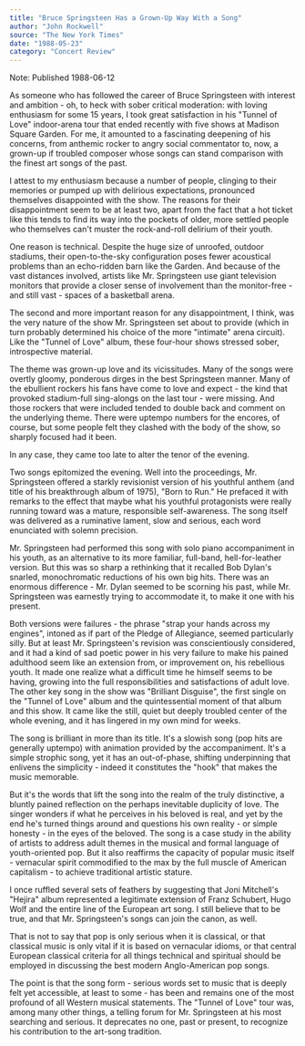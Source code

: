 ```yaml
---
title: "Bruce Springsteen Has a Grown-Up Way With a Song"
author: "John Rockwell"
source: "The New York Times"
date: "1988-05-23"
category: "Concert Review"
---
```


Note: Published 1988-06-12

As someone who has followed the career of Bruce Springsteen with interest and ambition - oh, to heck with sober critical moderation: with loving enthusiasm for some 15 years, I took great satisfaction in his "Tunnel of Love" indoor-arena tour that ended recently with five shows at Madison Square Garden. For me, it amounted to a fascinating deepening of his concerns, from anthemic rocker to angry social commentator to, now, a grown-up if troubled composer whose songs can stand comparison with the finest art songs of the past.

I attest to my enthusiasm because a number of people, clinging to their memories or pumped up with delirious expectations, pronounced themselves disappointed with the show. The reasons for their disappointment seem to be at least two, apart from the fact that a hot ticket like this tends to find its way into the pockets of older, more settled people who themselves can't muster the rock-and-roll delirium of their youth.

One reason is technical. Despite the huge size of unroofed, outdoor stadiums, their open-to-the-sky configuration poses fewer acoustical problems than an echo-ridden barn like the Garden. And because of the vast distances involved, artists like Mr. Springsteen use giant television monitors that provide a closer sense of involvement than the monitor-free - and still vast - spaces of a basketball arena.

The second and more important reason for any disappointment, I think, was the very nature of the show Mr. Springsteen set about to provide (which in turn probably determined his choice of the more "intimate" arena circuit). Like the "Tunnel of Love" album, these four-hour shows stressed sober, introspective material.

The theme was grown-up love and its vicissitudes. Many of the songs were overtly gloomy, ponderous dirges in the best Springsteen manner. Many of the ebullient rockers his fans have come to love and expect - the kind that provoked stadium-full sing-alongs on the last tour - were missing. And those rockers that were included tended to double back and comment on the underlying theme. There were uptempo numbers for the encores, of course, but some people felt they clashed with the body of the show, so sharply focused had it been.

In any case, they came too late to alter the tenor of the evening.

Two songs epitomized the evening. Well into the proceedings, Mr. Springsteen offered a starkly revisionist version of his youthful anthem (and title of his breakthrough album of 1975), "Born to Run." He prefaced it with remarks to the effect that maybe what his youthful protagonists were really running toward was a mature, responsible self-awareness. The song itself was delivered as a ruminative lament, slow and serious, each word enunciated with solemn precision.

Mr. Springsteen had performed this song with solo piano accompaniment in his youth, as an alternative to its more familiar, full-band, hell-for-leather version. But this was so sharp a rethinking that it recalled Bob Dylan's snarled, monochromatic reductions of his own big hits. There was an enormous difference - Mr. Dylan seemed to be scorning his past, while Mr. Springsteen was earnestly trying to accommodate it, to make it one with his present.

Both versions were failures - the phrase "strap your hands across my engines", intoned as if part of the Pledge of Allegiance, seemed particularly silly. But at least Mr. Springsteen's revision was conscientiously considered, and it had a kind of sad poetic power in his very failure to make his pained adulthood seem like an extension from, or improvement on, his rebellious youth. It made one realize what a difficult time he himself seems to be having, growing into the full responsibilities and satisfactions of adult love. The other key song in the show was "Brilliant Disguise", the first single on the "Tunnel of Love" album and the quintessential moment of that album and this show. It came like the still, quiet but deeply troubled center of the whole evening, and it has lingered in my own mind for weeks.

The song is brilliant in more than its title. It's a slowish song (pop hits are generally uptempo) with animation provided by the accompaniment. It's a simple strophic song, yet it has an out-of-phase, shifting underpinning that enlivens the simplicity - indeed it constitutes the "hook" that makes the music memorable.

But it's the words that lift the song into the realm of the truly distinctive, a bluntly pained reflection on the perhaps inevitable duplicity of love. The singer wonders if what he perceives in his beloved is real, and yet by the end he's turned things around and questions his own reality - or simple honesty - in the eyes of the beloved. The song is a case study in the ability of artists to address adult themes in the musical and formal language of youth-oriented pop. But it also reaffirms the capacity of popular music itself - vernacular spirit commodified to the max by the full muscle of American capitalism - to achieve traditional artistic stature.

I once ruffled several sets of feathers by suggesting that Joni Mitchell's "Hejira" album represented a legitimate extension of Franz Schubert, Hugo Wolf and the entire line of the European art song. I still believe that to be true, and that Mr. Springsteen's songs can join the canon, as well.

That is not to say that pop is only serious when it is classical, or that classical music is only vital if it is based on vernacular idioms, or that central European classical criteria for all things technical and spiritual should be employed in discussing the best modern Anglo-American pop songs.

The point is that the song form - serious words set to music that is deeply felt yet accessible, at least to some - has been and remains one of the most profound of all Western musical statements. The "Tunnel of Love" tour was, among many other things, a telling forum for Mr. Springsteen at his most searching and serious. It deprecates no one, past or present, to recognize his contribution to the art-song tradition.
